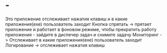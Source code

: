 # -
Это приложение отслеживает нажатия клавиш и в какие приложения(exe) пользователь заходит
Кнопка спрятать -> прятает приложение и работает в фоновом режиме, чтобы прекратить работу приложения - зайдите в диспечер задач и снимите задачу
Мониторинг -> Отслеживает в какие приложения(exe) пользователь заходит
Логирование -> отслеживает нажатия клавиш

